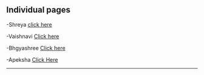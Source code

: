 ## **Individual pages**
-Shreya [click here](https://shreya-301.github.io/SMART-CITY-/)<br>


-Vaishnavi [Click here](https://vaishnavikshatri.github.io/DAA--PROJECT-/)<br>


-Bhgyashree [Click here](https://01fe23bcs144.github.io/DAA-project/)<br>



-Apeksha [Click Here](https://apekshadambal.github.io/DAA_SmartCity_Aarohan/)


---


